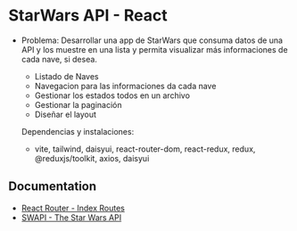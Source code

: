 # StarWars API - React

- Problema:
  Desarrollar una app de StarWars que consuma datos de una API y los muestre en una lista y permita visualizar más informaciones de cada nave, si desea.

  - Listado de Naves
  - Navegacion para las informaciones da cada nave
  - Gestionar los estados todos en un archivo
  - Gestionar la paginación
  - Diseñar el layout

  Dependencias y instalaciones:

  - vite, tailwind, daisyui, react-router-dom, react-redux, redux, @reduxjs/toolkit, axios, daisyui

## Documentation

- [React Router - Index Routes](https://reactrouter.com/start/library/routing#index-routes)
- [SWAPI - The Star Wars API](https://swapi.dev/)
